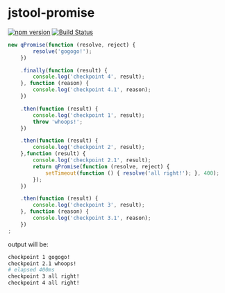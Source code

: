 jstool-promise
==============

[![npm version](https://badge.fury.io/js/jn-promise.svg)](http://badge.fury.io/js/jn-promise)
[![Build Status](https://travis-ci.org/jstools/jn-promise.svg?branch=master)](https://travis-ci.org/jstools/jn-promise)

```.js
new qPromise(function (resolve, reject) {
        resolve('gogogo!');
    })

    .finally(function (result) {
        console.log('checkpoint 4', result);
    }, function (reason) {
        console.log('checkpoint 4.1', reason);
    })

    .then(function (result) {
        console.log('checkpoint 1', result);
        throw 'whoops!';
    })

    .then(function (result) {
        console.log('checkpoint 2', result);
    },function (result) {
        console.log('checkpoint 2.1', result);
        return qPromise(function (resolve, reject) {
            setTimeout(function () { resolve('all right!'); }, 400);
        });
    })

    .then(function (result) {
        console.log('checkpoint 3', result);
    }, function (reason) {
        console.log('checkpoint 3.1', reason);
    })
;
```
output will be:
```.sh
checkpoint 1 gogogo!
checkpoint 2.1 whoops!
# elapsed 400ms
checkpoint 3 all right!
checkpoint 4 all right!
```
